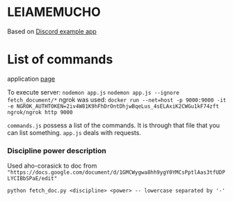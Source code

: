 # LEIAMEMUCHO

Based on [Discord example app](https://github.com/discord/discord-example-app)

# List of commands

application [page](https://discord.com/developers/applications/1259486699302555688/information)

To execute server:
`nodemon app.js`
`nodemon app.js --ignore fetch_document/*`
ngrok was used:
`docker run --net=host -p 9000:9000 -it -e NGROK_AUTHTOKEN=2iv4W81K9hFhDrOntDhjwBqeLus_4sELAxiK2CWGu1kF74zft ngrok/ngrok http 9000`


`commands.js` possess a list of the commands. It is through that file that you can list something.
`app.js` deals with requests.


### Discipline power description

Used aho-corasick to doc from `"https://docs.google.com/document/d/1GMCWygwa8hh9ygY0YMCsPptlAas3tfUDPLYCIBbSPaE/edit"`

`python fetch_doc.py <discipline> <power> -- lowercase separated by '-'`